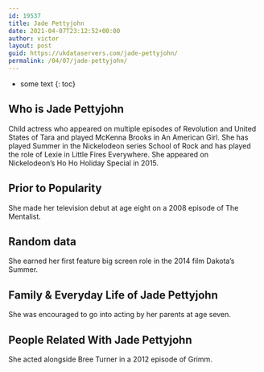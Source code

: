 ```yaml
---
id: 19537
title: Jade Pettyjohn
date: 2021-04-07T23:12:52+00:00
author: victor
layout: post
guid: https://ukdataservers.com/jade-pettyjohn/
permalink: /04/07/jade-pettyjohn/
---
```


* some text
{: toc}


## Who is Jade Pettyjohn



Child actress who appeared on multiple episodes of Revolution and United States of Tara and played McKenna Brooks in An American Girl. She has played Summer in the Nickelodeon series School of Rock and has played the role of Lexie in Little Fires Everywhere. She appeared on Nickelodeon&#8217;s Ho Ho Holiday Special in 2015. 

                
                
                
## Prior to Popularity



She made her television debut at age eight on a 2008 episode of The Mentalist. 

                
                
                
## Random data



She earned her first feature big screen role in the 2014 film Dakota&#8217;s Summer. 

                
                
                
## Family & Everyday Life of Jade Pettyjohn



She was encouraged to go into acting by her parents at age seven. 

                
                
                
## People Related With Jade Pettyjohn



She acted alongside Bree Turner in a 2012 episode of Grimm. 

                
              
            
          
          
          